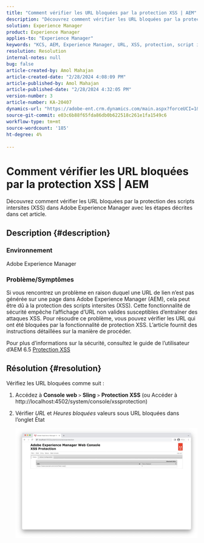 ```yaml
---
title: "Comment vérifier les URL bloquées par la protection XSS | AEM"
description: "Découvrez comment vérifier les URL bloquées par la protection XSS dans Adobe Experience Manager."
solution: Experience Manager
product: Experience Manager
applies-to: "Experience Manager"
keywords: "KCS, AEM, Experience Manager, URL, XSS, protection, script intersite"
resolution: Resolution
internal-notes: null
bug: false
article-created-by: Amol Mahajan
article-created-date: "2/28/2024 4:08:09 PM"
article-published-by: Amol Mahajan
article-published-date: "2/28/2024 4:32:05 PM"
version-number: 3
article-number: KA-20407
dynamics-url: "https://adobe-ent.crm.dynamics.com/main.aspx?forceUCI=1&pagetype=entityrecord&etn=knowledgearticle&id=1e3ccc8d-53d6-ee11-9078-00224804dfb5"
source-git-commit: e03c6b88f65fda86db0b622518c261e1fa1549c6
workflow-type: tm+mt
source-wordcount: '185'
ht-degree: 4%

---
```


# Comment vérifier les URL bloquées par la protection XSS | AEM


Découvrez comment vérifier les URL bloquées par la protection des scripts intersites (XSS) dans Adobe Experience Manager avec les étapes décrites dans cet article.

## Description {#description}


### <b>Environnement</b>

Adobe Experience Manager



### <b>Problème/Symptômes</b>

Si vous rencontrez un problème en raison duquel une URL de lien n’est pas générée sur une page dans Adobe Experience Manager (AEM), cela peut être dû à la protection des scripts intersites (XSS). Cette fonctionnalité de sécurité empêche l’affichage d’URL non valides susceptibles d’entraîner des attaques XSS. Pour résoudre ce problème, vous pouvez vérifier les URL qui ont été bloquées par la fonctionnalité de protection XSS.
L’article fournit des instructions détaillées sur la manière de procéder.

Pour plus d’informations sur la sécurité, consultez le guide de l’utilisateur d’AEM 6.5 [Protection XSS](https://experienceleague.adobe.com/docs/experience-manager-65/developing/introduction/security.html?lang=fr)


## Résolution {#resolution}


Vérifiez les URL bloquées comme suit :

1. Accédez à <b>Console web</b> `>`  <b>Sling</b> `>`  <b>Protection XSS</b> (ou Accéder à http://localhost:4502/system/console/xssprotection)


2. Vérifier *URL* et *Heures bloquées* valeurs sous URL bloquées dans l’onglet État

   ![](assets/c1d7a6cc-d521-ed11-b83e-0022480866ad.png)


